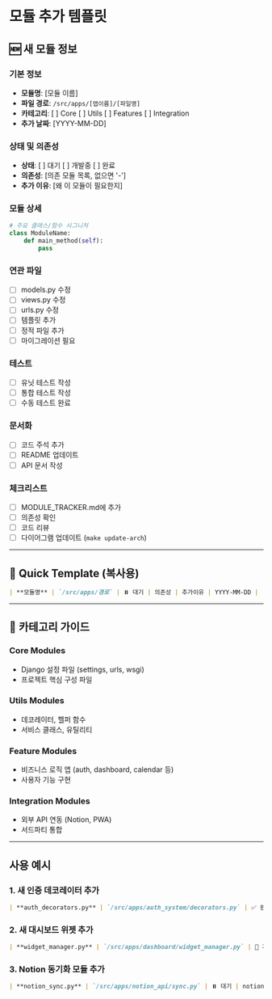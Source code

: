 # 모듈 추가 템플릿

## 🆕 새 모듈 정보

### 기본 정보
- **모듈명**: [모듈 이름]
- **파일 경로**: `/src/apps/[앱이름]/[파일명]`
- **카테고리**: [ ] Core [ ] Utils [ ] Features [ ] Integration
- **추가 날짜**: [YYYY-MM-DD]

### 상태 및 의존성
- **상태**: [ ] 대기 [ ] 개발중 [ ] 완료
- **의존성**: [의존 모듈 목록, 없으면 '-']
- **추가 이유**: [왜 이 모듈이 필요한지]

### 모듈 상세
```python
# 주요 클래스/함수 시그니처
class ModuleName:
    def main_method(self):
        pass
```

### 연관 파일
- [ ] models.py 수정
- [ ] views.py 수정
- [ ] urls.py 수정
- [ ] 템플릿 추가
- [ ] 정적 파일 추가
- [ ] 마이그레이션 필요

### 테스트
- [ ] 유닛 테스트 작성
- [ ] 통합 테스트 작성
- [ ] 수동 테스트 완료

### 문서화
- [ ] 코드 주석 추가
- [ ] README 업데이트
- [ ] API 문서 작성

### 체크리스트
- [ ] MODULE_TRACKER.md에 추가
- [ ] 의존성 확인
- [ ] 코드 리뷰
- [ ] 다이어그램 업데이트 (`make update-arch`)

---

## 📝 Quick Template (복사용)

```markdown
| **모듈명** | `/src/apps/경로` | ⏸️ 대기 | 의존성 | 추가이유 | YYYY-MM-DD |
```

---

## 🔧 카테고리 가이드

### Core Modules
- Django 설정 파일 (settings, urls, wsgi)
- 프로젝트 핵심 구성 파일

### Utils Modules  
- 데코레이터, 헬퍼 함수
- 서비스 클래스, 유틸리티

### Feature Modules
- 비즈니스 로직 앱 (auth, dashboard, calendar 등)
- 사용자 기능 구현

### Integration Modules
- 외부 API 연동 (Notion, PWA)
- 서드파티 통합

---

## 사용 예시

### 1. 새 인증 데코레이터 추가
```markdown
| **auth_decorators.py** | `/src/apps/auth_system/decorators.py` | ✅ 완료 | auth_system.models | 권한 검증 강화 | 2025-09-05 |
```

### 2. 새 대시보드 위젯 추가
```markdown
| **widget_manager.py** | `/src/apps/dashboard/widget_manager.py` | 🔄 개발중 | dashboard.models | 위젯 동적 관리 | 2025-09-05 |
```

### 3. Notion 동기화 모듈 추가
```markdown
| **notion_sync.py** | `/src/apps/notion_api/sync.py` | ⏸️ 대기 | notion-client | 실시간 동기화 | 2025-09-05 |
```